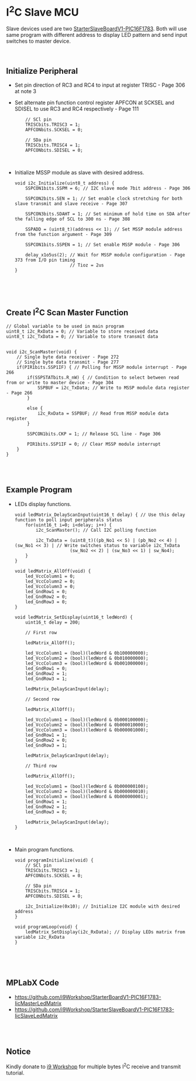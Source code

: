 # I<sup>2</sup>C Slave MCU

Slave devices used are two [StarterSlaveBoardV1-PIC16F1783](https://github.com/i9Workshop/Tutorials-Microchip-XC8). 
Both will use same program with different address to display LED pattern and send input switches to master device.
<br/>

<br/>

## Initialize Peripheral

* Set pin direction of RC3 and RC4 to input at register TRISC - Page 306 at note 3
* Set alternate pin function control register APFCON at SCKSEL and SDISEL to use RC3 and RC4 respectively - Page 111
  
  ```
      // SCl pin
      TRISCbits.TRISC3 = 1;
      APFCONbits.SCKSEL = 0;
      
      // SDa pin
      TRISCbits.TRISC4 = 1;
      APFCONbits.SDISEL = 0;
  ```
  <br/>

* Initialize MSSP module as slave with desired address.
  ```
  void i2c_Initialize(uint8_t address) {
      SSPCON1bits.SSPM = 6; // I2C slave mode 7bit address - Page 306
      
      SSPCON2bits.SEN = 1; // Set enable clock stretching for both slave transmit and slave receive - Page 307
      
      SSPCON3bits.SDAHT = 1; // Set minimum of hold time on SDA after the falling edge of SCL to 300 ns - Page 308
      
      SSPADD = (uint8_t)(address << 1); // Set MSSP module address from the function argument - Page 309
      
      SSPCON1bits.SSPEN = 1; // Set enable MSSP module - Page 306
      
      delay_x1o5us(2); // Wait for MSSP module configuration - Page 373 from I/O pin timing
                       // Tioz = 2us
  }
  ```
  <br/>

<br/>

## Create I<sup>2</sup>C Scan Master Function

```
// Global variable to be used in main program
uint8_t i2c_RxData = 0; // Variable to store received data
uint8_t i2c_TxData = 0; // Variable to store transmit data


void i2c_ScanMaster(void) {
    // Single byte data receiver - Page 272
    // Single byte data transmit - Page 277
    if(PIR1bits.SSP1IF) { // Polling for MSSP module interrupt - Page 266
        if(SSPSTATbits.R_nW) { // Condition to select between read from or write to master device - Page 304
            SSPBUF = i2c_TxData; // Write to MSSP module data register - Page 266
        }
        
        else {
            i2c_RxData = SSPBUF; // Read from MSSP module data register
        }
        
        SSPCON1bits.CKP = 1; // Release SCL line - Page 306
        
        PIR1bits.SSP1IF = 0; // Clear MSSP module interrupt
    }
}
```
<br/>

<br/>

## Example Program

* LEDs display functions.
  ```
  void ledMatrix_DelayScanInput(uint16_t delay) { // Use this delay function to poll input peripherals status
      for(uint16_t i=0; i<delay; i++) {
          i2c_ScanMaster(); // Call I2C polling function
          
          i2c_TxData = (uint8_t)((pb_No1 << 5) | (pb_No2 << 4) | (sw_No1 << 3) | // Write switches status to variable i2c_TxData
                       (sw_No2 << 2) | (sw_No3 << 1) | sw_No4);
      }
  }
  
  void ledMatrix_AllOff(void) {
      led_VccColumn1 = 0;
      led_VccColumn2 = 0;
      led_VccColumn3 = 0;
      led_GndRow1 = 0;
      led_GndRow2 = 0;
      led_GndRow3 = 0;
  }
  
  void ledMatrix_SetDisplay(uint16_t ledWord) {
      uint16_t delay = 200;
      
      // First row
      
      ledMatrix_AllOff();
      
      led_VccColumn1 = (bool)(ledWord & 0b100000000);
      led_VccColumn2 = (bool)(ledWord & 0b010000000);
      led_VccColumn3 = (bool)(ledWord & 0b001000000);
      led_GndRow1 = 0;
      led_GndRow2 = 1;
      led_GndRow3 = 1;
      
      ledMatrix_DelayScanInput(delay);
      
      // Second row
      
      ledMatrix_AllOff();
      
      led_VccColumn1 = (bool)(ledWord & 0b000100000);
      led_VccColumn2 = (bool)(ledWord & 0b000010000);
      led_VccColumn3 = (bool)(ledWord & 0b000001000);
      led_GndRow1 = 1;
      led_GndRow2 = 0;
      led_GndRow3 = 1;
      
      ledMatrix_DelayScanInput(delay);
      
      // Third row
      
      ledMatrix_AllOff();
      
      led_VccColumn1 = (bool)(ledWord & 0b000000100);
      led_VccColumn2 = (bool)(ledWord & 0b000000010);
      led_VccColumn3 = (bool)(ledWord & 0b000000001);
      led_GndRow1 = 1;
      led_GndRow2 = 1;
      led_GndRow3 = 0;
      
      ledMatrix_DelayScanInput(delay);
  }
  ```
  <br/>

* Main program functions.
  ```
  void programInitialize(void) {
      // SCl pin
      TRISCbits.TRISC3 = 1;
      APFCONbits.SCKSEL = 0;
      
      // SDa pin
      TRISCbits.TRISC4 = 1;
      APFCONbits.SDISEL = 0;
      
      i2c_Initialize(0x10); // Initialize I2C module with desired address
  }
  
  void programLoop(void) {
      ledMatrix_SetDisplay(i2c_RxData); // Display LEDs matrix from variable i2c_RxData
  }
  ```
  <br/>

<br/>

## MPLabX Code

* https://github.com/i9Workshop/StarterBoardV1-PIC16F1783-IicMasterLedMatrix
* https://github.com/i9Workshop/StarterSlaveBoardV1-PIC16F1783-IicSlaveLedMatrix
<br/>

<br/>

## Notice

Kindly donate to [i9 Workshop](https://i9workshop.github.io) for multiple bytes I<sup>2</sup>C receive and transmit tutorial.
<br/>

<br/>
